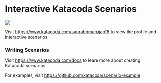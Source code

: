 # Interactive Katacoda Scenarios

[![](http://shields.katacoda.com/katacoda/saurabhmahajan16/count.svg)](https://www.katacoda.com/saurabhmahajan16 "Get your profile on Katacoda.com")

Visit https://www.katacoda.com/saurabhmahajan16 to view the profile and interactive scenarios

### Writing Scenarios
Visit https://www.katacoda.com/docs to learn more about creating Katacoda scenarios

For examples, visit https://github.com/katacoda/scenario-example
